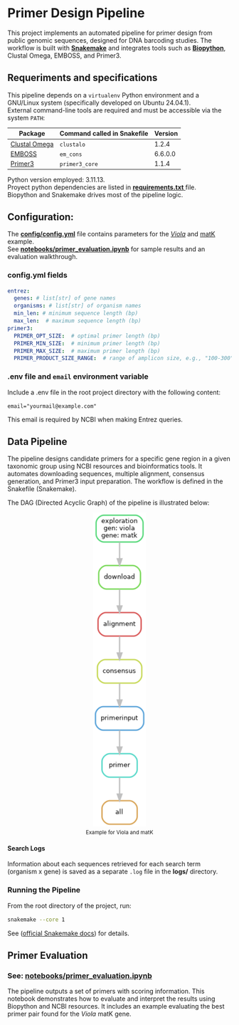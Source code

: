 
# Primer Design Pipeline


This project implements an automated pipeline for primer design from public genomic sequences, designed for DNA barcoding studies. The workflow is built with [**Snakemake**](https://snakemake.readthedocs.io/en/stable/) and integrates tools such as [**Biopython**](https://biopython.org/wiki/Documentation), Clustal Omega, EMBOSS, and Primer3.

## Requeriments and specifications

This pipeline depends on a `virtualenv` Python environment and a GNU/Linux system (specifically developed on Ubuntu 24.04.1).  
External command-line tools are required and must be accessible via the system `PATH`:

| Package                                                       | Command called in Snakefile | Version |
| ------------------------------------------------------------- | --------------------------- | ------- |
| [Clustal Omega ](http://www.clustal.org/omega/clustalo-api/)  | `clustalo`                  | 1.2.4   |
| [EMBOSS](https://emboss.sourceforge.net/docs/)                | `em_cons`                   | 6.6.0.0 |
| [Primer3](https://primer3.org/manual.html#invokingPrimer3)    | `primer3_core`              | 1.1.4   |


Python version employed: 3.11.13.  
Proyect python dependencies are listed in [**requirements.txt** ](./requirements.txt) file.  
Biopython and Snakemake drives most of the pipeline logic.

## Configuration:

The [**config/config.yml**](./config/config.yml) file contains parameters for the [*Viola*](https://en.wikipedia.org/wiki/Viola_(plant)) and [matK](https://en.wikipedia.org/wiki/Maturase_K) example.  
See [**notebooks/primer_evaluation.ipynb**](./notebooks/primer_evaluation.ipynb) for sample results and an evaluation walkthrough.

### config.yml fields
```yml
entrez:
  genes: # list[str] of gene names
  organisms: # list[str] of organism names
  min_len: # minimum sequence length (bp)
  max_len:  # maximum sequence length (bp)
primer3:
  PRIMER_OPT_SIZE:  # optimal primer length (bp)
  PRIMER_MIN_SIZE:  # minimum primer length (bp)
  PRIMER_MAX_SIZE:  # maximum primer length (bp)
  PRIMER_PRODUCT_SIZE_RANGE:  # range of amplicon size, e.g., "100-300"

```
### **.env** file and `email` environment variable
Include a .env file in the root project directory with the following content:
```dotenv
email="yourmail@example.com"
```
This email is required by NCBI when making Entrez queries.

## Data Pipeline
The pipeline designs candidate primers for a specific gene region in a given taxonomic group using NCBI resources and bioinformatics tools. It automates downloading sequences, multiple alignment, consensus generation, and Primer3 input preparation.
The workflow is defined in the Snakefile (Snakemake).

The DAG (Directed Acyclic Graph) of the pipeline is illustrated below:

<p align="center">
  <img src="grafo.png" alt="Pipeline DAG" width="120"><br>
  <small>Example for Viola and matK</small>
</p>

#### Search Logs
Information about each sequences retrieved for each search term (organism x gene) is saved as a separate `.log` file in the **logs/** directory.

### Running the Pipeline
From the root directory of the project, run:
```bash
snakemake --core 1
```
See ([official Snakemake docs](https://snakemake.readthedocs.io/en/stable/executing/cli.html)) for details.


## Primer Evaluation 
### See: [notebooks/primer_evaluation.ipynb](./notebooks/primer_evaluation.ipynb)
The pipeline outputs a set of primers with scoring information.
This notebook demonstrates how to evaluate and interpret the results using Biopython and NCBI resources. It includes an example evaluating the best primer pair found for the *Viola* matK gene.